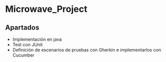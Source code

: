 # Microwave_Project

## Apartados

- Implementación en java 
- Test con JUnit
- Definición de escenarios de pruebas con Gherkin e implementarlos con Cucumber
